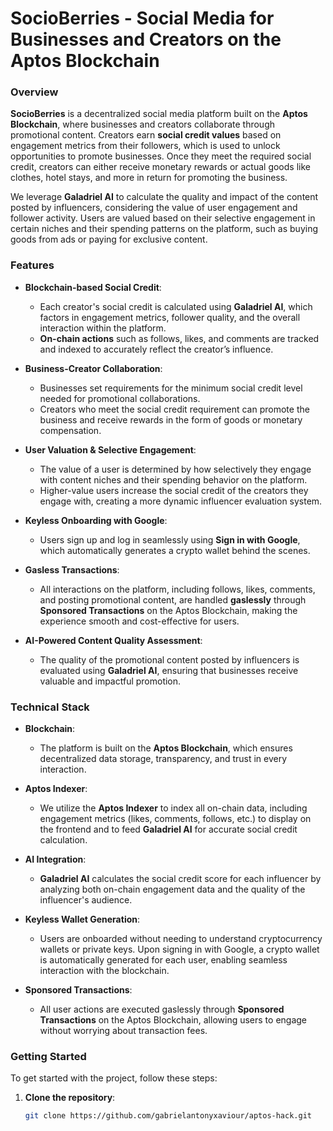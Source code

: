 # **SocioBerries** - Social Media for Businesses and Creators on the Aptos Blockchain

### **Overview**

**SocioBerries** is a decentralized social media platform built on the **Aptos Blockchain**, where businesses and creators collaborate through promotional content. Creators earn **social credit values** based on engagement metrics from their followers, which is used to unlock opportunities to promote businesses. Once they meet the required social credit, creators can either receive monetary rewards or actual goods like clothes, hotel stays, and more in return for promoting the business.

We leverage **Galadriel AI** to calculate the quality and impact of the content posted by influencers, considering the value of user engagement and follower activity. Users are valued based on their selective engagement in certain niches and their spending patterns on the platform, such as buying goods from ads or paying for exclusive content.

### **Features**

- **Blockchain-based Social Credit**: 
   - Each creator's social credit is calculated using **Galadriel AI**, which factors in engagement metrics, follower quality, and the overall interaction within the platform.
   - **On-chain actions** such as follows, likes, and comments are tracked and indexed to accurately reflect the creator’s influence.

- **Business-Creator Collaboration**:
   - Businesses set requirements for the minimum social credit level needed for promotional collaborations.
   - Creators who meet the social credit requirement can promote the business and receive rewards in the form of goods or monetary compensation.

- **User Valuation & Selective Engagement**:
   - The value of a user is determined by how selectively they engage with content niches and their spending behavior on the platform.
   - Higher-value users increase the social credit of the creators they engage with, creating a more dynamic influencer evaluation system.

- **Keyless Onboarding with Google**:
   - Users sign up and log in seamlessly using **Sign in with Google**, which automatically generates a crypto wallet behind the scenes.

- **Gasless Transactions**:
   - All interactions on the platform, including follows, likes, comments, and posting promotional content, are handled **gaslessly** through **Sponsored Transactions** on the Aptos Blockchain, making the experience smooth and cost-effective for users.

- **AI-Powered Content Quality Assessment**:
   - The quality of the promotional content posted by influencers is evaluated using **Galadriel AI**, ensuring that businesses receive valuable and impactful promotion.

### **Technical Stack**

- **Blockchain**: 
   - The platform is built on the **Aptos Blockchain**, which ensures decentralized data storage, transparency, and trust in every interaction.

- **Aptos Indexer**:
   - We utilize the **Aptos Indexer** to index all on-chain data, including engagement metrics (likes, comments, follows, etc.) to display on the frontend and to feed **Galadriel AI** for accurate social credit calculation.

- **AI Integration**:
   - **Galadriel AI** calculates the social credit score for each influencer by analyzing both on-chain engagement data and the quality of the influencer's audience.

- **Keyless Wallet Generation**:
   - Users are onboarded without needing to understand cryptocurrency wallets or private keys. Upon signing in with Google, a crypto wallet is automatically generated for each user, enabling seamless interaction with the blockchain.

- **Sponsored Transactions**:
   - All user actions are executed gaslessly through **Sponsored Transactions** on the Aptos Blockchain, allowing users to engage without worrying about transaction fees.

### **Getting Started**

To get started with the project, follow these steps:

1. **Clone the repository**:
   ```bash
   git clone https://github.com/gabrielantonyxaviour/aptos-hack.git
```
